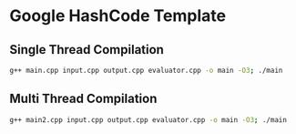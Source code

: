 # Google HashCode Template


## Single Thread Compilation

```bash
g++ main.cpp input.cpp output.cpp evaluator.cpp -o main -O3; ./main
```

## Multi Thread Compilation

```bash
g++ main2.cpp input.cpp output.cpp evaluator.cpp -o main -O3; ./main
```

